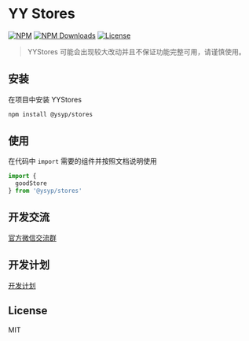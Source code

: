 # YY Stores

[![NPM][npm-version-image]][npm-version-url] [![NPM Downloads][npm-downloads-image]][npm-version-url] [![License][license-image]][license-url]

> YYStores 可能会出现较大改动并且不保证功能完整可用，请谨慎使用。
## 安装

在项目中安装 YYStores

```bash
npm install @ysyp/stores
```

## 使用

在代码中 `import` 需要的组件并按照文档说明使用

```js
import {
  goodStore
} from '@ysyp/stores'
```

## 开发交流

[官方微信交流群](https://github.com/Yuansheng-Tech/YYStores/issues)

## 开发计划

[开发计划](./PLANS.md)

## License

MIT

[npm-version-image]: https://img.shields.io/npm/v/@ysyp/stores.svg?style=flat-square
[npm-version-url]: https://www.npmjs.com/package/@ysyp/stores
[npm-downloads-image]: https://img.shields.io/npm/dm/@ysyp/stores?style=flat-square
[npm-downloads-url]: https://www.npmjs.com/package/@ysyp/stores
[license-image]: https://img.shields.io/github/license/Yuansheng-Tech/YYStores?style=flat-square
[license-url]: https://github.com/Yuansheng-Tech/YYStores/blob/master/LICENSE
